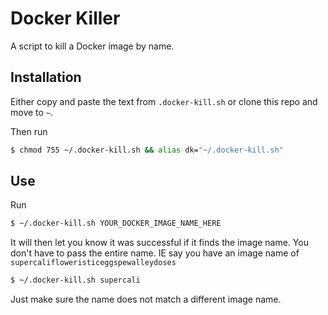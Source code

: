 # Docker Killer

A script to kill a Docker image by name.

## Installation
Either copy and paste the text from `.docker-kill.sh` or clone this repo and move to `~`.

Then run

```bash
$ chmod 755 ~/.docker-kill.sh && alias dk="~/.docker-kill.sh"

```

## Use

Run
```bash
$ ~/.docker-kill.sh YOUR_DOCKER_IMAGE_NAME_HERE
```

It will then let you know it was successful if it finds the image name.  You don't have
to pass the entire name.  IE say you have an image name of `supercalifloweristiceggspewalleydoses`

```bash
$ ~/.docker-kill.sh supercali
```

Just make sure the name does not match a different image name.
 


